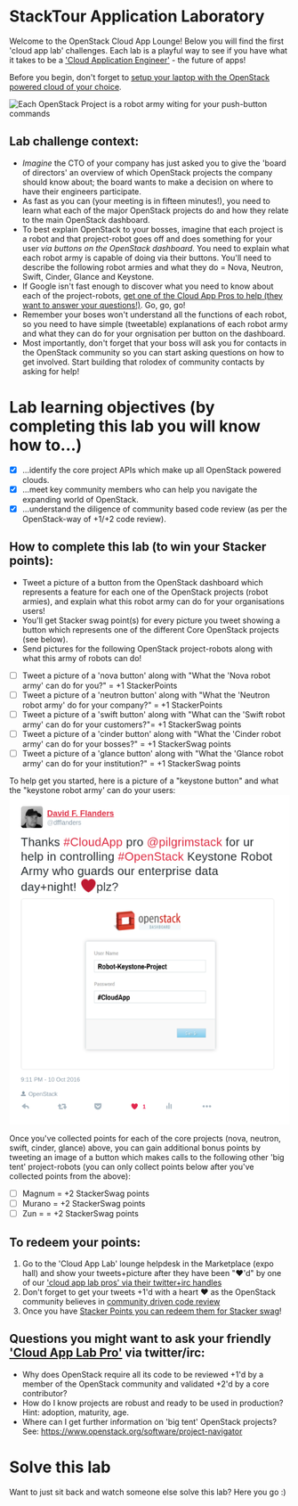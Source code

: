 # StackTour Application Laboratory

Welcome to the OpenStack Cloud App Lounge!  Below you will find the first 'cloud app lab' challenges.  Each lab is a playful way to see if you have what it takes to be a ['Cloud Application Engineer'](/cloud-application-engineer.md) - the future of apps! 

Before you begin, don't forget to [setup your laptop with the OpenStack powered cloud of your choice](/prereq).

![Each OpenStack Project is a robot army witing for your push-button commands](https://pbs.twimg.com/media/CudcNaoUEAAHZBV.jpg:large)

## Lab challenge context:
  - _Imagine_ the CTO of your company has just asked you to give the 'board of directors' an overview of which OpenStack projects the company should know about; the board wants to make a decision on where to have their engineers participate.
  - As fast as you can (your meeting is in fifteen minutes!), you need to learn what each of the major OpenStack projects do and how they relate to the main OpenStack dashboard.  
  - To best explain OpenStack to your bosses, imagine that each project is a robot and that project-robot goes off and does something for your user *via buttons on the OpenStack dashboard*.  You need to explain what each robot army is capable of doing via their buttons.  You'll need to describe the following robot armies and what they do = Nova, Neutron, Swift, Cinder, Glance and Keystone.
  - If Google isn't fast enough to discover what you need to know about each of the project-robots, [get one of the Cloud App Pros to help (they want to answer your questions!)](https://docs.google.com/presentation/d/1RBtAOjxmUh97fXrJlowvqVNmq2-8FxvBIHx2Dts1Jh8/pub?start=true&loop=true&delayms=1000). Go, go, go!
  - Remember your boses won't understand all the functions of each robot, so you need to have simple (tweetable) explanations of each robot army and what they can do for your orgnisation per button on the dashboard.
  - Most importantly, don't forget that your boss will ask you for contacts in the OpenStack community so you can start asking questions on how to get involved.  Start building that rolodex of community contacts by asking for help!
  
# Lab learning objectives (by completing this lab you will know how to...)
 - [x] ...identify the core project APIs which make up all OpenStack powered clouds.
 - [x] ...meet key community members who can help you navigate the expanding world of OpenStack.
 - [x] ...understand the diligence of community based code review (as per the OpenStack-way of +1/+2 code review).

## How to complete this lab (to win your Stacker points):
  - Tweet a picture of a button from the OpenStack dashboard which represents a feature for each one of the OpenStack projects (robot armies), and explain what this robot army can do for your organisations users!
  - You'll get Stacker swag point(s) for every picture you tweet showing a button which represents one of the different Core OpenStack projects (see below).
  - Send pictures for the following OpenStack project-robots along with what this army of robots can do!
   - [ ] Tweet a picture of a 'nova button' along with "What the 'Nova robot army' can do for you?" = +1 StackerPoints
   - [ ] Tweet a picture of a 'neutron button' along with "What the 'Neutron robot army' do for your company?" = +1 StackerPoints
   - [ ] Tweet a picture of a 'swift button' along with "What can the 'Swift robot army' can do for your customers?"= +1 StackerSwag points
   - [ ] Tweet a picture of a 'cinder button' along with "What the 'Cinder robot army' can do for your bosses?" = +1 StackerSwag points
   - [ ] Tweet a picture of a 'glance button' along with "What the 'Glance robot army' can do for your institution?" = +1 StackerSwag points
   
To help get you started, here is a picture of a "keystone button" and what the "keystone robot army' can do your users:
![Image of OpenStack login screen via default OpenStack dashboard, which makes calls to the Keystone project API for authentication of users](/Button-Keystone.png)
  
Once you've collected points for each of the core projects (nova, neutron, swift, cinder, glance) above, you can gain additional bonus points by tweeting an image of a button which makes calls to the following other 'big tent' project-robots (you can only collect points below after you've collected points from the above):

 - [ ] Magnum = +2 StackerSwag points
 - [ ] Murano = +2 StackerSwag points
 - [ ] Zun = = +2 StackerSwag points
 
## To redeem your points: 
 1. Go to the 'Cloud App Lab' lounge helpdesk in the Marketplace (expo hall) and show your tweets+picture after they have been "❤'d" by one of our ['cloud app lab pros' via their twitter+irc handles](/cloud-app-lab-pros)
 2. Don't forget to get your tweets +1'd with a heart ❤ as the OpenStack community believes in [community driven code review](https://wiki.openstack.org/wiki/How_To_Contribute)
 3. Once you have [Stacker Points you can redeem them for Stacker swag](https://github.com/DFFlanders/cloud-app-labs/blob/master/StackerPoints.md)!

## Questions you might want to ask your friendly ['Cloud App Lab Pro'](https://docs.google.com/presentation/d/1RBtAOjxmUh97fXrJlowvqVNmq2-8FxvBIHx2Dts1Jh8/pub?start=true&loop=true&delayms=1000) via twitter/irc:
 - Why does OpenStack require all its code to be reviewed +1'd by a member of the OpenStack community and validated +2'd by a core contributor?
 - How do I know projects are robust and ready to be used in production?  Hint: adoption, maturity, age.
 - Where can I get further information on 'big tent' OpenStack projects? See: https://www.openstack.org/software/project-navigator
 
# Solve this lab
Want to just sit back and watch someone else solve this lab?  Here you go :)

